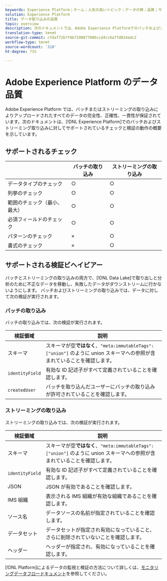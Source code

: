 ```yaml
---
keywords: Experience Platform；ホーム；人気の高いトピック；データの質；品質；サポートされる検証；検証；サポートされる検証；
solution: Experience Platform
title: データ取り込みの品質
topic: overview
description: 次のドキュメントでは、Adobe Experience Platformでのバッチおよびストリーミング取り込みでサポートされているチェックおよび検証動作の概要を示します。
translation-type: tm+mt
source-git-commit: cfdaf72b7f4bf190877006ccd4cc6a7fd014adc2
workflow-type: tm+mt
source-wordcount: '318'
ht-degree: 71%

---
```



# Adobe Experience Platform のデータ品質

Adobe Experience Platform では、バッチまたはストリーミングの取り込みによりアップロードされたすべてのデータの完全性、正確性、一貫性が保証されています。次のドキュメントは、[!DNL Experience Platform]でのバッチおよびストリーミング取り込みに対してサポートされているチェックと検証の動作の概要を示しています。

## サポートされるチェック

|   | バッチの取り込み | ストリーミングの取り込み |
| ------ | --------------- | ------------------- |
| データタイプのチェック | ○ | ○ |
| 列挙のチェック | ○ | ○ |
| 範囲のチェック（最小、最大） | ○ | ○ |
| 必須フィールドのチェック | ○ | ○ |
| パターンのチェック | × | ○ |
| 書式のチェック | × | ○ |

## サポートされる検証ビヘイビアー

バッチとストリーミングの取り込みの両方で、[!DNL Data Lake]で取り出しと分析のために不正なデータを移動し、失敗したデータがダウンストリームに行かないようにします。 バッチおよびストリーミングの取り込みでは、データに対して次の検証が実行されます。

### バッチの取り込み

バッチの取り込みでは、次の検証が実行されます。

| 検証領域 | 説明 |
| --------------- | ----------- |
| スキーマ | スキーマが空&#x200B;**ではなく**、`"meta:immutableTags": ["union"]` のように union スキーマへの参照が含まれていることを確認します。 |
| `identityField` | 有効な ID 記述子がすべて定義されていることを確認します。 |
| `createdUser` | バッチを取り込んだユーザーにバッチの取り込みが許可されていることを確認します。 |

### ストリーミングの取り込み

ストリーミングの取り込みでは、次の検証が実行されます。

| 検証領域 | 説明 |
| --------------- | ----------- |
| スキーマ | スキーマが空&#x200B;**ではなく**、`"meta:immutableTags": ["union"]` のように union スキーマへの参照が含まれていることを確認します。 |
| `identityField` | 有効な ID 記述子がすべて定義されていることを確認します。 |
| JSON | JSON が有効であることを確認します。 |
| IMS 組織 | 表示される IMS 組織が有効な組織であることを確認します。 |
| ソース名 | データソースの名前が指定されていることを確認します。 |
| データセット | データセットが指定され有効になっていること、さらに削除されていないことを確認します。 |
| ヘッダー | ヘッダーが指定され、有効になっていることを確認します。 |

[!DNL Platform]によるデータの監視と検証の方法について詳しくは、[モニタリングデータフロードキュメント](./monitor-data-ingestion.md)を参照してください。

